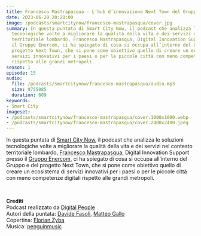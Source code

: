 ```yaml
---
title: Francesco Mastrapasqua - L’hub d’innovazione Next Town del Gruppo Enercom
date: 2023-06-20 20:20:00
image: /podcasts/smartcitynow/francesco-mastrapasqua/cover.jpg
summary: In questa puntata di Smart City Now, il podcast che analizza le soluzioni
  tecnologiche volte a migliorare la qualità della vita e dei servizi nel contesto
  territoriale lombardo, Francesco Mastrapasqua, Digital Innovation Support presso
  il Gruppo Enercom, ci ha spiegato di cosa si occupa all’interno del Gruppo e del
  progetto Next Town, che si pone come obiettivo quello di creare un ecosistema di
  servizi innovativi per i paesi o per le piccole città con meno competenze digitali
  rispetto alle grandi metropoli.
season: 1
episode: 15
audio:
  file: /podcasts/smartcitynow/francesco-mastrapasqua/audio.mp3
  size: 9755085
  duration: 609
keywords:
- Smart City
imageset:
- /podcasts/smartcitynow/francesco-mastrapasqua/cover.1000x1000.webp
- /podcasts/smartcitynow/francesco-mastrapasqua/cover.2400x2400.jpeg
---
```


In questa puntata di [Smart City Now](https://www.smartcitynow.it/), il podcast che analizza le soluzioni tecnologiche volte a migliorare la qualità della vita e dei servizi nel contesto territoriale lombardo, [Francesco Mastrapasqua](https://www.linkedin.com/in/francesco-mastrapasqua-b6b1b42/?originalSubdomain=it), Digital Innovation Support presso il [Gruppo Enercom](http://www.gruppoenercom.it/), ci ha spiegato di cosa si occupa all’interno del Gruppo e del progetto Next Town, che si pone come obiettivo quello di creare un ecosistema di servizi innovativi per i paesi o per le piccole città con meno competenze digitali rispetto alle grandi metropoli.

<br>

**Crediti**<br>
Podcast realizzato da [Digital People](https://w3id.org/digitalpeople)<br>
Autori della puntata: [Davide Fasoli](https://www.linkedin.com/in/davide-fasoli-2b3246179/), [Matteo Gallo](https://www.linkedin.com/in/matteo-gallo-4a5ab31a8/)<br>
Copertina: [Florian Zyba](https://www.linkedin.com/in/florian-zyba/)<br>
Musica: [penguinmusic](https://pixabay.com/users/penguinmusic-24940186/)